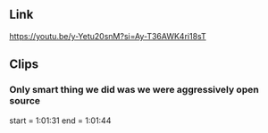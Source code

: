 ## Link
https://youtu.be/y-Yetu20snM?si=Ay-T36AWK4ri18sT

## Clips

### Only smart thing we did was we were aggressively open source
start = 1:01:31
end = 1:01:44
